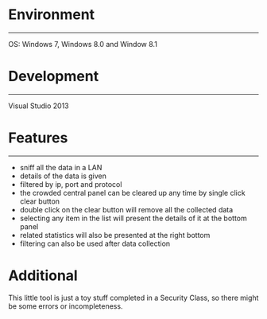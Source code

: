 # Environment
-------------
OS: Windows 7, Windows 8.0 and Window 8.1

# Development
-------------
Visual Studio 2013

# Features
----------
* sniff all the data in a LAN
* details of the data is given
* filtered by ip, port and protocol
* the crowded central panel can be cleared up any time by single click clear button
* double click on the clear button will remove all the collected data
* selecting any item in the list will present the details of it at the bottom panel
* related statistics will also be presented at the right bottom
* filtering can also be used after data collection

# Additional 
This little tool is just a toy stuff completed in a Security Class, so there might be some errors or incompleteness. 
